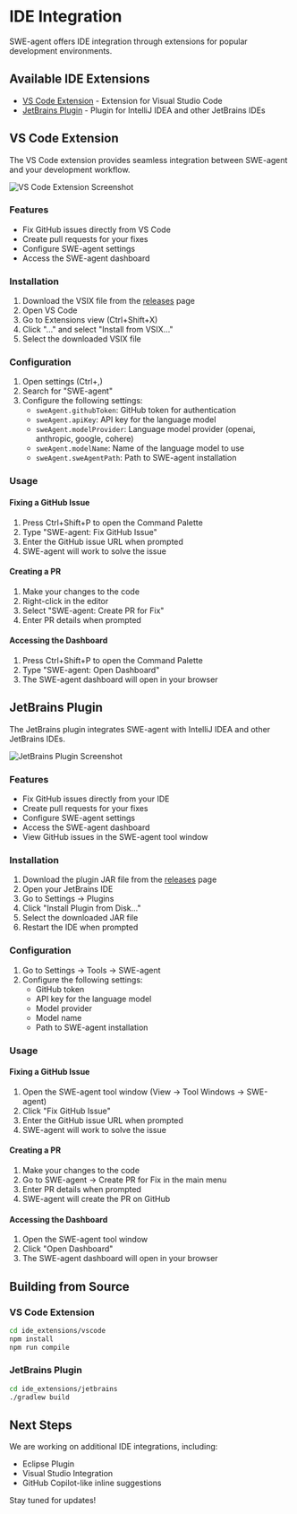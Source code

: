 # IDE Integration

SWE-agent offers IDE integration through extensions for popular development environments.

## Available IDE Extensions

- [VS Code Extension](#vs-code-extension) - Extension for Visual Studio Code
- [JetBrains Plugin](#jetbrains-plugin) - Plugin for IntelliJ IDEA and other JetBrains IDEs

## VS Code Extension

The VS Code extension provides seamless integration between SWE-agent and your development workflow.

![VS Code Extension Screenshot](assets/vscode_extension.png)

### Features

- Fix GitHub issues directly from VS Code
- Create pull requests for your fixes
- Configure SWE-agent settings
- Access the SWE-agent dashboard

### Installation

1. Download the VSIX file from the [releases](https://github.com/SWE-agent/SWE-agent/releases) page
2. Open VS Code
3. Go to Extensions view (Ctrl+Shift+X)
4. Click "..." and select "Install from VSIX..."
5. Select the downloaded VSIX file

### Configuration

1. Open settings (Ctrl+,)
2. Search for "SWE-agent"
3. Configure the following settings:
   - `sweAgent.githubToken`: GitHub token for authentication
   - `sweAgent.apiKey`: API key for the language model
   - `sweAgent.modelProvider`: Language model provider (openai, anthropic, google, cohere)
   - `sweAgent.modelName`: Name of the language model to use
   - `sweAgent.sweAgentPath`: Path to SWE-agent installation

### Usage

#### Fixing a GitHub Issue

1. Press Ctrl+Shift+P to open the Command Palette
2. Type "SWE-agent: Fix GitHub Issue"
3. Enter the GitHub issue URL when prompted
4. SWE-agent will work to solve the issue

#### Creating a PR

1. Make your changes to the code
2. Right-click in the editor
3. Select "SWE-agent: Create PR for Fix"
4. Enter PR details when prompted

#### Accessing the Dashboard

1. Press Ctrl+Shift+P to open the Command Palette
2. Type "SWE-agent: Open Dashboard"
3. The SWE-agent dashboard will open in your browser

## JetBrains Plugin

The JetBrains plugin integrates SWE-agent with IntelliJ IDEA and other JetBrains IDEs.

![JetBrains Plugin Screenshot](assets/jetbrains_plugin.png)

### Features

- Fix GitHub issues directly from your IDE
- Create pull requests for your fixes
- Configure SWE-agent settings
- Access the SWE-agent dashboard
- View GitHub issues in the SWE-agent tool window

### Installation

1. Download the plugin JAR file from the [releases](https://github.com/SWE-agent/SWE-agent/releases) page
2. Open your JetBrains IDE
3. Go to Settings → Plugins
4. Click "Install Plugin from Disk..."
5. Select the downloaded JAR file
6. Restart the IDE when prompted

### Configuration

1. Go to Settings → Tools → SWE-agent
2. Configure the following settings:
   - GitHub token
   - API key for the language model
   - Model provider
   - Model name
   - Path to SWE-agent installation

### Usage

#### Fixing a GitHub Issue

1. Open the SWE-agent tool window (View → Tool Windows → SWE-agent)
2. Click "Fix GitHub Issue"
3. Enter the GitHub issue URL when prompted
4. SWE-agent will work to solve the issue

#### Creating a PR

1. Make your changes to the code
2. Go to SWE-agent → Create PR for Fix in the main menu
3. Enter PR details when prompted
4. SWE-agent will create the PR on GitHub

#### Accessing the Dashboard

1. Open the SWE-agent tool window
2. Click "Open Dashboard"
3. The SWE-agent dashboard will open in your browser

## Building from Source

### VS Code Extension

```bash
cd ide_extensions/vscode
npm install
npm run compile
```

### JetBrains Plugin

```bash
cd ide_extensions/jetbrains
./gradlew build
```

## Next Steps

We are working on additional IDE integrations, including:

- Eclipse Plugin
- Visual Studio Integration
- GitHub Copilot-like inline suggestions

Stay tuned for updates!